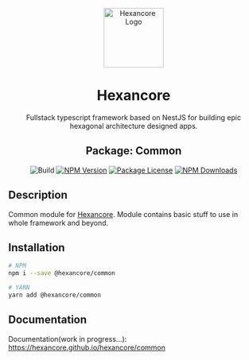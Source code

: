 <p align="center">
  <a href="https://hexancore.com/" target="blank"><img src="https://avatars.githubusercontent.com/u/113235766?s=200&v=4" width="120" alt="Hexancore Logo" /></a>
</p>

<h1 align="center">Hexancore</h1>
<p align="center">Fullstack typescript framework based on NestJS for building epic hexagonal architecture designed apps.</p>
<h2 align="center">Package: Common</h2>
<p align="center">
  <img alt="Build" src="https://img.shields.io/github/actions/workflow/status/hexancore/common/release.yml">
  <a href="https://www.npmjs.com/package/@hexancore/common"><img src="https://img.shields.io/npm/v/@hexancore/common.svg" alt="NPM Version" /></a>
  <a href="https://www.npmjs.com/package/@hexancore/common"><img src="https://img.shields.io/npm/l/@hexancore/common.svg" alt="Package License" /></a>
  <a href="https://www.npmjs.com/package/@hexancore/common"><img src="https://img.shields.io/npm/dm/@hexancore/common.svg" alt="NPM Downloads" /></a>
</p>

## Description

Common module for [Hexancore](https://hexancore.github.io/hexancore).
Module contains basic stuff to use in whole framework and beyond.

## Installation
```bash
# NPM
npm i --save @hexancore/common

# YARN
yarn add @hexancore/common
```

## Documentation

Documentation(work in progress...): 
https://hexancore.github.io/hexancore/common


